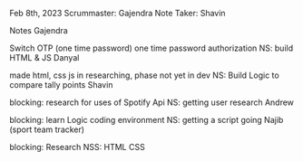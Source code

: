 Feb 8th, 2023
Scrummaster: Gajendra Note Taker: Shavin

Notes Gajendra

Switch OTP (one time password)
one time password authorization
NS: build HTML & JS
Danyal

made html, css js
in researching, phase not yet in dev
NS: Build Logic to compare tally points
Shavin

blocking: research for uses of Spotify Api
NS: getting user research
Andrew

blocking: learn Logic coding environment
NS: getting a script going
Najib (sport team tracker)

blocking: Research
NSS: HTML CSS
